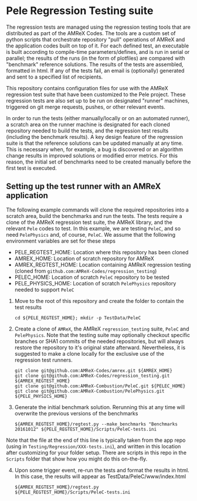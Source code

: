# Pele Regression Testing suite

The regression tests are managed using the regression testing tools
that are distributed as part of the AMReX Codes.  The tools are a custom set of
python scripts that orchestrate repository "pull" operations of AMReX
and the application codes built on top of it.  For each defined
test, an executable is built according to compile-time
parameters/defines, and is run in serial or parallel; the results of
the runs (in the form of plotfiles) are compared with "benchmark" reference
solutions.  The results of the tests are assembled, formatted in html.  If
any of the tests fail, an email is (optionally) generated and sent to a specified
list of recipients.

This repository contains configuration files for use with the AMReX regression test suite that
have been customized to the Pele project.  These regression tests are
also set up to be run on designated "runner" machines, triggered
on git merge requests, pushes, or other relevant events.

In order to run the tests (either manually/locally or on an automated runner),
a scratch area on the runner machine is designated for each cloned repository
needed to build the tests, and the regression test results (including the benchmark
results).  A key design feature of the regression suite is that the reference
solutions can be updated manually at any time.  This is necessary
when, for example, a bug is discovered or an algorithm change results
in improved solutions or modified error metrics.  For this reason, the
initial set of benchmarks need to be created manually before the first
test is executed.

## Setting up the test runner with an AMReX application

The following example commands will clone the required repositories into a scratch area, build the benchmarks
and run the tests.  The tests require a clone of the AMReX regression test suite,
the AMReX library, and the relevant `Pele` codes to test.  In this example, we are
testing `PeleC`, and so need `PelePhysics` and, of course, `PeleC`.  We assume that
the following environment variables are set for these steps

*  PELE_REGTEST_HOME: Location where this repository has been cloned
*  AMREX_HOME: Location of scratch repository for AMReX
*  AMREX_REGTEST_HOME: Location containing AMReX regression testing (cloned from 
`github.com:AMReX-Codes/regression_testing`)
*  PELEC_HOME: Location of scratch `PeleC` repository to be tested
*  PELE_PHYSICS_HOME: Location of scratch `PelePhysics` repository needed to support `PeleC`


1.  Move to the root of this repository and create the folder to contain the test results

    ```
    cd ${PELE_REGTEST_HOME}; mkdir -p TestData/PeleC
    ```

2.  Create a clone of `AMReX`, the AMReX `regression_testing` suite, `PeleC` and `PelePhysics`.  Note that the testing suite may optionally checkout specific branches or SHA1 commits of the needed repositories, but will always restore the repository to it's original state afterward.  Nevertheless, it is suggested to make a clone locally for the exclusive use of the regression test runners.

    ```
    git clone git@github.com:AMReX-Codes/amrex.git ${AMREX_HOME}
    git clone git@github.com:AMReX-Codes/regression_testing.git ${AMREX_REGTEST_HOME}
    git clone git@github.com:AMReX-Combustion/PeleC.git ${PELEC_HOME}
    git clone git@github.com:AMReX-Combustion/PelePhysics.git ${PELE_PHYSICS_HOME}
    ```

3.  Generate the initial benchmark solution.  Rerunning this at any time will overwrite the previous versions of the benchmarks

    ```
    ${AMREX_REGTEST_HOME}/regtest.py --make_benchmarks "Benchmarks 20161012" ${PELE_REGTEST_HOME}/Scripts/PeleC-tests.ini
    ```
   Note that the file at the end of this line is typically taken from the app repo (using in `Testing/Regression/XXX-tests.ini`), and written in this location after customizing for your folder setup.  There are scripts in this repo in the `Scripts` folder that show how you might do this on-the-fly.

4. Upon some trigger event, re-run the tests and format the results in html.  In this case, the results will appear as TestData/PeleC/www/index.html

    ```
    ${AMREX_REGTEST_HOME}/regtest.py ${PELE_REGTEST_HOME}/Scripts/PeleC-tests.ini
    ```
